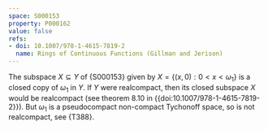 ```yaml
---
space: S000153
property: P000162
value: false
refs:
- doi: 10.1007/978-1-4615-7819-2
  name: Rings of Continuous Functions (Gillman and Jerison)
---
```


The subspace $X\subseteq Y$ of {S000153} given by $X = \{(x, 0) : 0 < x < \omega_1\}$ is a closed copy of $\omega_1$ in $Y$. If $Y$ were realcompact, then its closed subspace $X$ would be realcompact (see theorem 8.10 in {{doi:10.1007/978-1-4615-7819-2}}). But $\omega_1$ is a pseudocompact non-compact Tychonoff space, so is not realcompact, see {T388}.
